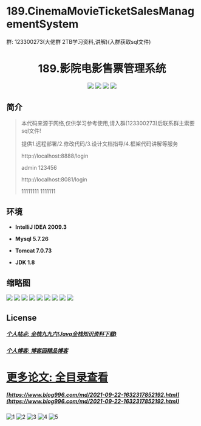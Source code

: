 # 189.CinemaMovieTicketSalesManagementSystem

<p>群: 123300273(大佬群 2TB学习资料,讲解)(入群获取sql文件)</p>

<p><h1 align="center">189.影院电影售票管理系统</h1></p>


<p align="center">
	<img src="https://img.shields.io/badge/jdk-1.8-orange.svg"/>
    <img src="https://img.shields.io/badge/springboot-5.x-lightgrey.svg"/>
    <img src="https://img.shields.io/badge/vue-3.x-blue.svg"/>
    <img src="https://img.shields.io/badge/mybatis-5.x-yellow.svg"/>
</p>

## 简介


> 本代码来源于网络,仅供学习参考使用,请入群(123300273)后联系群主索要sql文件!
>
> 提供1.远程部署/2.修改代码/3.设计文档指导/4.框架代码讲解等服务
>
>
> http://localhost:8888/login
>
> admin 123456
>
> http://localhost:8081/login
>
> 11111111 1111111
>


## 环境

- <b>IntelliJ IDEA 2009.3</b>

- <b>Mysql 5.7.26</b>

- <b>Tomcat 7.0.73</b>

- <b>JDK 1.8</b>




## 缩略图

![](https://img2022.cnblogs.com/blog/588112/202210/588112-20221009121008525-1619433440.png)
![](https://img2022.cnblogs.com/blog/588112/202210/588112-20221009121019720-2035139080.png)
![](https://img2022.cnblogs.com/blog/588112/202210/588112-20221009121023455-1842165233.png)
![](https://img2022.cnblogs.com/blog/588112/202210/588112-20221009121027956-286121136.png)
![](https://img2022.cnblogs.com/blog/588112/202210/588112-20221009121032118-1842877815.png)
![](https://img2022.cnblogs.com/blog/588112/202210/588112-20221009121051018-1809355479.png)
![](https://img2022.cnblogs.com/blog/588112/202210/588112-20221009121104257-676099171.png)
![](https://img2022.cnblogs.com/blog/588112/202210/588112-20221009121110694-1247701976.png)
![](https://img2022.cnblogs.com/blog/588112/202210/588112-20221009121116391-1225426590.png)



## License

##### [个人站点: 全栈九九六(Java全栈知识资料下载)](https://www.blog996.com/)
##### [个人博客: 博客园精品博客](https://www.cnblogs.com/yysbolg/)


# [更多论文: 全目录查看](https://www.blog996.com/md/2021-09-22-1632317852192.html)
##### [https://www.blog996.com/md/2021-09-22-1632317852192.html](https://www.blog996.com/md/2021-09-22-1632317852192.html)

![1](https://img2022.cnblogs.com/blog/588112/202209/588112-20220922103526339-1493007170.png)
![2](https://img2022.cnblogs.com/blog/588112/202209/588112-20220922103543790-1329624097.png)
![3](https://img2022.cnblogs.com/blog/588112/202209/588112-20220922103559105-1654136839.png)
![4](https://img2022.cnblogs.com/blog/588112/202209/588112-20220922103617450-1858868571.png)
![5](https://img2022.cnblogs.com/blog/588112/202209/588112-20220922103637646-959105862.png)





